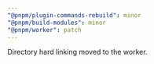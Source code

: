 ```yaml
---
"@pnpm/plugin-commands-rebuild": minor
"@pnpm/build-modules": minor
"@pnpm/worker": patch
---
```


Directory hard linking moved to the worker.
